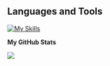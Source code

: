 ## Languages and Tools
[![My Skills](https://skillicons.dev/icons?i=php,py,django,git," )](https://skillicons.dev)

<b>My GitHub Stats</b>

<a href="http://www.github.com/mzarchi"><img src="https://github-readme-streak-stats.herokuapp.com/?user=mzarchi&stroke=ffffff&background=17181C&ring=0891b2&fire=FF0014&currStreakNum=ffffff&currStreakLabel=0891b2&sideNums=ffffff&sideLabels=ffffff&dates=ffffff&hide_border=true" /></a>
